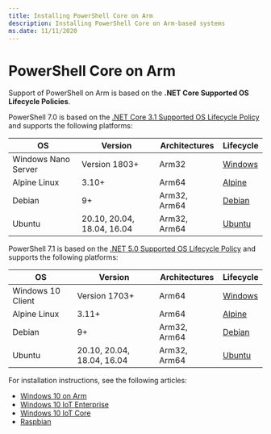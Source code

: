 ```yaml
---
title: Installing PowerShell Core on Arm
description: Installing PowerShell Core on Arm-based systems
ms.date: 11/11/2020
---
```


# PowerShell Core on Arm

Support of PowerShell on Arm is based on the **.NET Core Supported OS Lifecycle Policies**.

PowerShell 7.0 is based on the [.NET Core 3.1 Supported OS Lifecycle Policy](https://github.com/dotnet/core/blob/master/release-notes/3.1/3.1-supported-os.md) and supports the following platforms:

|         OS          |          Version           | Architectures |          Lifecycle           |
| ------------------- | -------------------------- | ------------- | ---------------------------- |
| Windows Nano Server | Version 1803+              | Arm32         | [Windows][Windows-lifecycle] |
| Alpine Linux        | 3.10+                      | Arm64         | [Alpine][Alpine-lifecycle]   |
| Debian              | 9+                         | Arm32, Arm64  | [Debian][Debian-lifecycle]   |
| Ubuntu              | 20.10, 20.04, 18.04, 16.04 | Arm32, Arm64  | [Ubuntu][Ubuntu-lifecycle]   |

PowerShell 7.1 is based on the [.NET 5.0 Supported OS Lifecycle Policy](https://github.com/dotnet/core/blob/master/release-notes/5.0/5.0-supported-os.md) and supports the following platforms:

|        OS         |          Version           | Architectures |          Lifecycle           |
| ----------------- | -------------------------- | ------------- | ---------------------------- |
| Windows 10 Client | Version 1703+              | Arm64         | [Windows][Windows-lifecycle] |
| Alpine Linux      | 3.11+                      | Arm64         | [Alpine][Alpine-lifecycle]   |
| Debian            | 9+                         | Arm32, Arm64  | [Debian][Debian-lifecycle]   |
| Ubuntu            | 20.10, 20.04, 18.04, 16.04 | Arm32, Arm64  | [Ubuntu][Ubuntu-lifecycle]   |

[Windows-lifecycle]: https://support.microsoft.com/help/13853/windows-lifecycle-fact-sheet
[Alpine-lifecycle]: https://wiki.alpinelinux.org/wiki/Alpine_Linux:Releases
[Debian-lifecycle]: https://wiki.debian.org/DebianReleases
[Ubuntu-lifecycle]: https://wiki.ubuntu.com/Releases

For installation instructions, see the following articles:

- [Windows 10 on Arm](installing-powershell-core-on-windows.md#installing-the-zip-package)
- [Windows 10 IoT Enterprise](installing-powershell-core-on-windows.md#deploying-on-windows-10-iot-enterprise)
- [Windows 10 IoT Core](installing-powershell-core-on-windows.md#deploying-on-windows-10-iot-core)
- [Raspbian](installing-powershell-core-on-linux.md#raspbian)
